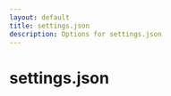 ```yaml
---
layout: default
title: settings.json
description: Options for settings.json
---
```


# settings.json